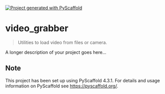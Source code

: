 <!-- These are examples of badges you might want to add to your README:
     please update the URLs accordingly

[![Built Status](https://api.cirrus-ci.com/github/<USER>/video_grabber.svg?branch=main)](https://cirrus-ci.com/github/<USER>/video_grabber)
[![ReadTheDocs](https://readthedocs.org/projects/video_grabber/badge/?version=latest)](https://video_grabber.readthedocs.io/en/stable/)
[![Coveralls](https://img.shields.io/coveralls/github/<USER>/video_grabber/main.svg)](https://coveralls.io/r/<USER>/video_grabber)
[![PyPI-Server](https://img.shields.io/pypi/v/video_grabber.svg)](https://pypi.org/project/video_grabber/)
[![Conda-Forge](https://img.shields.io/conda/vn/conda-forge/video_grabber.svg)](https://anaconda.org/conda-forge/video_grabber)
[![Monthly Downloads](https://pepy.tech/badge/video_grabber/month)](https://pepy.tech/project/video_grabber)
[![Twitter](https://img.shields.io/twitter/url/http/shields.io.svg?style=social&label=Twitter)](https://twitter.com/video_grabber)
-->

[![Project generated with PyScaffold](https://img.shields.io/badge/-PyScaffold-005CA0?logo=pyscaffold)](https://pyscaffold.org/)

# video_grabber

> Utilities to load video from files or camera.

A longer description of your project goes here...


<!-- pyscaffold-notes -->

## Note

This project has been set up using PyScaffold 4.3.1. For details and usage
information on PyScaffold see https://pyscaffold.org/.
